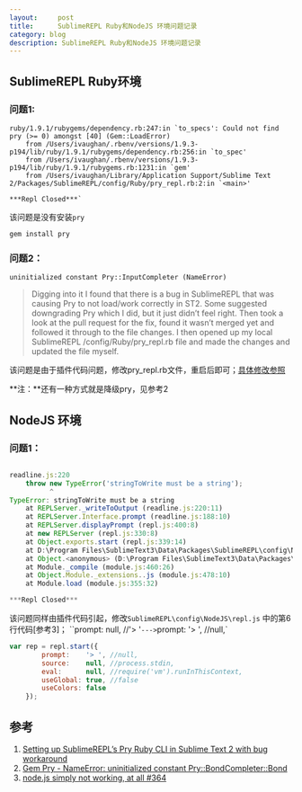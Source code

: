 ```yaml
---
layout:     post
title:      SublimeREPL Ruby和NodeJS 环境问题记录
category: blog
description: SublimeREPL Ruby和NodeJS 环境问题记录
---
```


## SublimeREPL Ruby环境

### 问题1:

```
ruby/1.9.1/rubygems/dependency.rb:247:in `to_specs': Could not find pry (>= 0) amongst [40] (Gem::LoadError)
    from /Users/ivaughan/.rbenv/versions/1.9.3-p194/lib/ruby/1.9.1/rubygems/dependency.rb:256:in `to_spec'
    from /Users/ivaughan/.rbenv/versions/1.9.3-p194/lib/ruby/1.9.1/rubygems.rb:1231:in `gem'
    from /Users/ivaughan/Library/Application Support/Sublime Text 2/Packages/SublimeREPL/config/Ruby/pry_repl.rb:2:in `<main>'

***Repl Closed***`
```
该问题是没有安装`pry`

	gem install pry


### 问题2：

```
uninitialized constant Pry::InputCompleter (NameError)
``` 

> Digging into it I found that there is a bug in SublimeREPL that was causing Pry to not load/work correctly in ST2. Some suggested downgrading Pry which I did, but it just didn’t feel right. Then took a look at the pull request for the fix, found it wasn’t merged yet and followed it through to the file changes. 
I then opened up my local SublimeREPL /config/Ruby/pry_repl.rb file and made the changes and updated the file myself.

该问题是由于插件代码问题，修改pry_repl.rb文件，重启后即可；[具体修改参照](https://github.com/wuub/SublimeREPL/pull/372/files)


**注：**还有一种方式就是降级pry，见参考2

## NodeJS 环境

### 问题1：
```javascript

readline.js:220
    throw new TypeError('stringToWrite must be a string');
          ^
TypeError: stringToWrite must be a string
    at REPLServer._writeToOutput (readline.js:220:11)
    at REPLServer.Interface.prompt (readline.js:188:10)
    at REPLServer.displayPrompt (repl.js:400:8)
    at new REPLServer (repl.js:330:8)
    at Object.exports.start (repl.js:339:14)
    at D:\Program Files\SublimeText3\Data\Packages\SublimeREPL\config\NodeJS\repl.js:5:20
    at Object.<anonymous> (D:\Program Files\SublimeText3\Data\Packages\SublimeREPL\config\NodeJS\repl.js:38:3)
    at Module._compile (module.js:460:26)
    at Object.Module._extensions..js (module.js:478:10)
    at Module.load (module.js:355:32)

***Repl Closed***
```
该问题同样由插件代码引起，修改`SublimeREPL\config\NodeJS\repl.js` 中的第6行代码[参考3]；
``prompt:    null, //'> '` ---> `prompt:    '> ', //null,`
```javascript
var rep = repl.start({
        prompt:    '> ', //null,
        source:    null, //process.stdin,
        eval:      null, //require('vm').runInThisContext,
        useGlobal: true, //false
        useColors: false
    });
```

## 参考

1. [Setting up SublimeREPL’s Pry Ruby CLI in Sublime Text 2 with bug workaround](http://vikingcodingadventures.tumblr.com/post/97746105649/setting-up-sublimerepls-pry-ruby-cli-in-sublime)
2. [Gem Pry - NameError: uninitialized constant Pry::BondCompleter::Bond](http://stackoverflow.com/questions/21405771/gem-pry-nameerror-uninitialized-constant-prybondcompleterbond)
3. [node.js simply not working, at all #364](https://github.com/wuub/SublimeREPL/issues/364)


